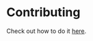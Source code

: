 # Contributing

Check out how to do it [here](https://github.com/toolbisoftware/contributing/blob/main/src/CONTRIBUTING.md).
